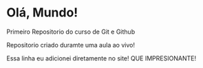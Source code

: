 # Olá, Mundo!
Primeiro Repositorio do curso de Git e Github

Repositorio criado duramte uma aula ao vivo!

Essa linha eu adicionei diretamente no site! QUE IMPRESIONANTE!
